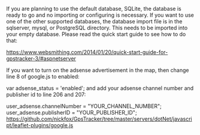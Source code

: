 If you are planning to use the default database, SQLite, the database is ready to go and no importing or configuring is necessary. If you want to use one of the other supported databases, the database import file is in the sqlserver, mysql, or PostgreSQL directory.  This needs to be imported into your empty database.  Please read the quick start guide to see how to do that:

https://www.websmithing.com/2014/01/20/quick-start-guide-for-gpstracker-3/#aspnetserver

If you want to turn on the adsense advertisement in the map, then change line 8 of google.js to enabled:

var adsense_status = 'enabled';
and add your adsense channel number and publisher id to line 206 and 207:

user_adsense.channelNumber = "YOUR_CHANNEL_NUMBER";
user_adsense.publisherID = "YOUR_PUBLISHER_ID";    
https://github.com/nickfox/GpsTracker/tree/master/servers/dotNet/javascript/leaflet-plugins/google.js